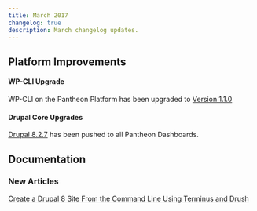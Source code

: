 ```yaml
---
title: March 2017
changelog: true
description: March changelog updates.
---
```

## Platform Improvements

#### WP-CLI Upgrade
WP-CLI on the Pantheon Platform has been upgraded to [Version 1.1.0](https://make.wordpress.org/cli/2017/02/01/version-1-1-0/)

#### Drupal Core Upgrades
[Drupal 8.2.7](https://www.drupal.org/project/drupal/releases/8.2.7) has been pushed to all Pantheon Dashboards.


## Documentation
### New Articles

[Create a Drupal 8 Site From the Command Line Using Terminus and Drush](/guides/drupal8-commandline)

